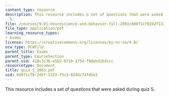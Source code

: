 ```yaml
---
content_type: resource
description: This resource includes a set of questions that were asked during quiz
  5.
file: /courses/9-01-neuroscience-and-behavior-fall-2003/0d0f1cf82d2f1323f3c3824dc73fdbe3_quiz_5_2003.pdf
file_type: application/pdf
learning_resource_types:
- Exams
license: https://creativecommons.org/licenses/by-nc-sa/4.0/
ocw_type: OCWFile
parent_title: Exams
parent_type: CourseSection
parent_uid: 428c3c36-e5b2-6710-2754-f9debd16dccc
resourcetype: Document
title: quiz_5_2003.pdf
uid: 0d0f1cf8-2d2f-1323-f3c3-824dc73fdbe3
---
```

This resource includes a set of questions that were asked during quiz 5.